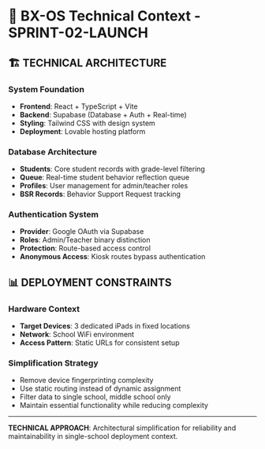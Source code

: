 # 🔧 BX-OS Technical Context - SPRINT-02-LAUNCH

## 🏗️ TECHNICAL ARCHITECTURE

### System Foundation
- **Frontend**: React + TypeScript + Vite
- **Backend**: Supabase (Database + Auth + Real-time)
- **Styling**: Tailwind CSS with design system
- **Deployment**: Lovable hosting platform

### Database Architecture
- **Students**: Core student records with grade-level filtering
- **Queue**: Real-time student behavior reflection queue
- **Profiles**: User management for admin/teacher roles
- **BSR Records**: Behavior Support Request tracking

### Authentication System
- **Provider**: Google OAuth via Supabase
- **Roles**: Admin/Teacher binary distinction
- **Protection**: Route-based access control
- **Anonymous Access**: Kiosk routes bypass authentication

## 📊 DEPLOYMENT CONSTRAINTS

### Hardware Context
- **Target Devices**: 3 dedicated iPads in fixed locations
- **Network**: School WiFi environment
- **Access Pattern**: Static URLs for consistent setup

### Simplification Strategy
- Remove device fingerprinting complexity
- Use static routing instead of dynamic assignment
- Filter data to single school, middle school only
- Maintain essential functionality while reducing complexity

---

**TECHNICAL APPROACH**: Architectural simplification for reliability and maintainability in single-school deployment context.